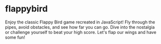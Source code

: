 # flappybird

Enjoy the classic Flappy Bird game recreated in JavaScript! Fly through the pipes, avoid obstacles, and see how far you can go. Dive into the nostalgia or challenge yourself to beat your high score. Let's flap our wings and have some fun!

